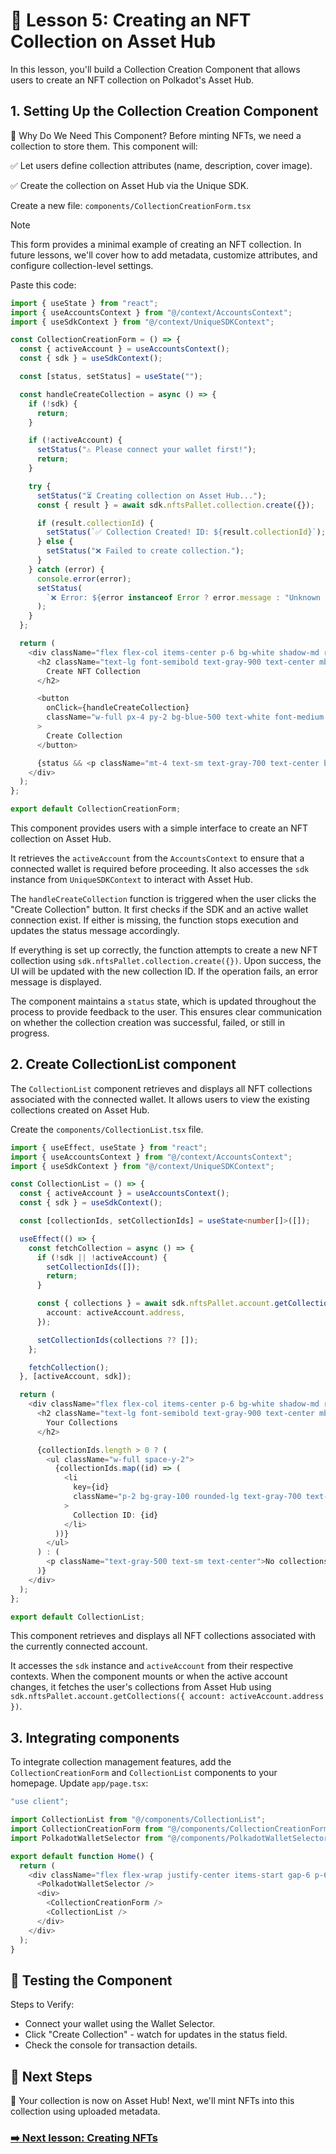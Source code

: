 # 🎨 Lesson 5: Creating an NFT Collection on Asset Hub

In this lesson, you'll build a Collection Creation Component that allows users to create an NFT collection on Polkadot's Asset Hub.

## 1. Setting Up the Collection Creation Component

📌 Why Do We Need This Component?
Before minting NFTs, we need a collection to store them. This component will:

✅ Let users define collection attributes (name, description, cover image).

✅ Create the collection on Asset Hub via the Unique SDK.

Create a new file: `components/CollectionCreationForm.tsx`

> [!NOTE]
> This form provides a minimal example of creating an NFT collection. In future lessons, we'll cover how to add metadata, customize attributes, and configure collection-level settings.

Paste this code:

```ts
import { useState } from "react";
import { useAccountsContext } from "@/context/AccountsContext";
import { useSdkContext } from "@/context/UniqueSDKContext";

const CollectionCreationForm = () => {
  const { activeAccount } = useAccountsContext();
  const { sdk } = useSdkContext();

  const [status, setStatus] = useState("");

  const handleCreateCollection = async () => {
    if (!sdk) {
      return;
    }

    if (!activeAccount) {
      setStatus("⚠️ Please connect your wallet first!");
      return;
    }

    try {
      setStatus("⏳ Creating collection on Asset Hub...");
      const { result } = await sdk.nftsPallet.collection.create({});

      if (result.collectionId) {
        setStatus(`✅ Collection Created! ID: ${result.collectionId}`);
      } else {
        setStatus("❌ Failed to create collection.");
      }
    } catch (error) {
      console.error(error);
      setStatus(
        `❌ Error: ${error instanceof Error ? error.message : "Unknown error"}`
      );
    }
  };

  return (
    <div className="flex flex-col items-center p-6 bg-white shadow-md rounded-xl border w-80">
      <h2 className="text-lg font-semibold text-gray-900 text-center mb-4">
        Create NFT Collection
      </h2>

      <button
        onClick={handleCreateCollection}
        className="w-full px-4 py-2 bg-blue-500 text-white font-medium rounded-lg hover:bg-blue-600 transition"
      >
        Create Collection
      </button>

      {status && <p className="mt-4 text-sm text-gray-700 text-center break-all">{status}</p>}
    </div>
  );
};

export default CollectionCreationForm;
```

This component provides users with a simple interface to create an NFT collection on Asset Hub.

It retrieves the `activeAccount` from the `AccountsContext` to ensure that a connected wallet is required before proceeding. It also accesses the `sdk` instance from `UniqueSDKContext` to interact with Asset Hub.

The `handleCreateCollection` function is triggered when the user clicks the "Create Collection" button. It first checks if the SDK and an active wallet connection exist. If either is missing, the function stops execution and updates the status message accordingly.

If everything is set up correctly, the function attempts to create a new NFT collection using `sdk.nftsPallet.collection.create({})`. Upon success, the UI will be updated with the new collection ID. If the operation fails, an error message is displayed.

The component maintains a `status` state, which is updated throughout the process to provide feedback to the user. This ensures clear communication on whether the collection creation was successful, failed, or still in progress.

## 2. Create CollectionList component

The `CollectionList` component retrieves and displays all NFT collections associated with the connected wallet. It allows users to view the existing collections created on Asset Hub.

Create the `components/CollectionList.tsx` file.

```ts
import { useEffect, useState } from "react";
import { useAccountsContext } from "@/context/AccountsContext";
import { useSdkContext } from "@/context/UniqueSDKContext";

const CollectionList = () => {
  const { activeAccount } = useAccountsContext();
  const { sdk } = useSdkContext();

  const [collectionIds, setCollectionIds] = useState<number[]>([]);

  useEffect(() => {
    const fetchCollection = async () => {
      if (!sdk || !activeAccount) {
        setCollectionIds([]);
        return;
      }

      const { collections } = await sdk.nftsPallet.account.getCollections({
        account: activeAccount.address,
      });

      setCollectionIds(collections ?? []);
    };

    fetchCollection();
  }, [activeAccount, sdk]);

  return (
    <div className="flex flex-col items-center p-6 bg-white shadow-md rounded-xl border w-80">
      <h2 className="text-lg font-semibold text-gray-900 text-center mb-4">
        Your Collections
      </h2>

      {collectionIds.length > 0 ? (
        <ul className="w-full space-y-2">
          {collectionIds.map((id) => (
            <li
              key={id}
              className="p-2 bg-gray-100 rounded-lg text-gray-700 text-center text-sm"
            >
              Collection ID: {id}
            </li>
          ))}
        </ul>
      ) : (
        <p className="text-gray-500 text-sm text-center">No collections found.</p>
      )}
    </div>
  );
};

export default CollectionList;
```

This component retrieves and displays all NFT collections associated with the currently connected account.

It accesses the `sdk` instance and `activeAccount` from their respective contexts. When the component mounts or when the active account changes, it fetches the user's collections from Asset Hub using `sdk.nftsPallet.account.getCollections({ account: activeAccount.address })`.

## 3. Integrating components

To integrate collection management features, add the `CollectionCreationForm` and `CollectionList` components to your homepage. Update `app/page.tsx`:

```ts
"use client";

import CollectionList from "@/components/CollectionList";
import CollectionCreationForm from "@/components/CollectionCreationForm";
import PolkadotWalletSelector from "@/components/PolkadotWalletSelector";

export default function Home() {
  return (
    <div className="flex flex-wrap justify-center items-start gap-6 p-6 bg-gray-50 min-h-screen">
      <PolkadotWalletSelector />
      <div>
        <CollectionCreationForm />
        <CollectionList />
      </div>
    </div>
  );
}
```

## 🧪 Testing the Component

Steps to Verify:
- Connect your wallet using the Wallet Selector.
- Click "Create Collection" - watch for updates in the status field.
- Check the console for transaction details.

## 🚀 Next Steps
🎉 Your collection is now on Asset Hub! Next, we'll mint NFTs into this collection using uploaded metadata.

### [➡️ Next lesson: Creating NFTs](./lesson-6-nfts.md)
